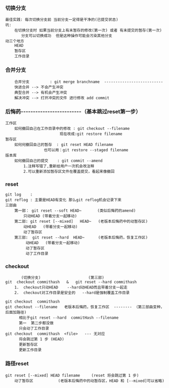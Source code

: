 ### 切换分支
    最佳实践: 每次切换分支前 当前分支一定得是干净的(已提交状态)
    坑: 
        在切换分支时 如果当前分支上有未暂存的修改(第一次) 或者 有未提交的暂存(第一次)
           分支可以切换成功  但是这种操作可能会污染其他分支
    动三个地方
        HEAD
        暂存区 
        工作目录

### 合并分支
        合并分支         : git merge branchname  --------------------------
        快进合并 --> 不会产生冲突
        典型合并 --> 有机会产生冲突
        解决冲突 --> 打开冲突的文件 进行修改 add commit 

        
### 后悔药-------------------------（基本跳过reset第一步）
    工作区
        如何撤回自己在工作目录中的修改 : git checkout --filename
                            现在改成:git restore filename
    暂存区
        如何何撤回自己的暂存  : git reset HEAD filename
                     也可以用：git restore --staged filename
    版本库              
        如何撤回自己的提交    : git commit --amend
            1.注释写错了,重新给用户一次机会改注释
            2.可以重新添加暂存区文件在覆盖提交，看起来像撤回
        
### reset
    git log    :  
    git reflog : 主要是HEAD有变化 那么git reflog机会记录下来
    三部曲
        第一部： git reset --soft HEAD~       (类似后悔药的amend)  
            只动HEAD (带着分支一起移动)      
        第二部: git reset [--mixed]   HEAD~   (老版本后悔药中的动暂存区)
            动HEAD   (带着分支一起移动)  
            动了暂存区
        第三部:  git reset --hard  HEAD~      (老版本后悔药，恢复工作区)
             动HEAD   (带着分支一起移动)  
             动了暂存区
             动了工作目录
             
### checkout 
           (切换分支)                     (第三部)
    git  checkout commithash   &   git reset --hard commithash         
        1.  checkout只动HEAD    --hard动HEAD而且带着分支一起走
        2.  checkout对工作目录是安全的   --hard是强制覆盖工作目录
    
    git checkout  commithash
    git checkout --filename   老版本后悔药，恢复工作区  -------- （第三部曲变种，后面加路径)
          相比于git reset --hard  commitHash --filename  
          第一  第二步都没做
          只会动了工作目录
    git checkout  commithash  <file>   --- 无对应
          将会跳过第 1 步 (HEAD)
          更新暂存区 
          更新工作目录   
        
        
### 路径reset
    git reset [--mixed] HEAD filename     (reset 将会跳过第 1 步)    
        动了暂存区           (老版本后悔药中的动暂存区，HEAD 和 [--mixed]可以省略)